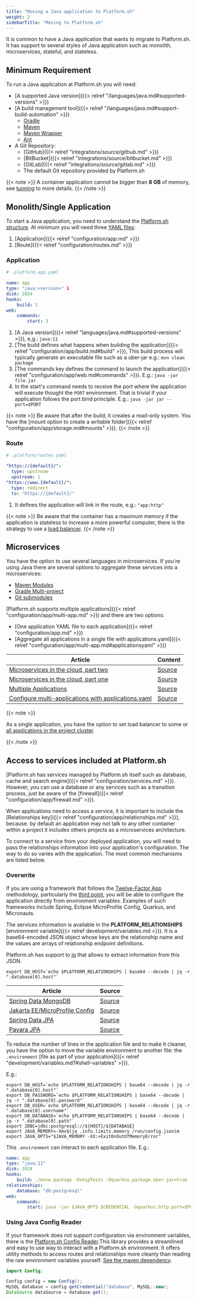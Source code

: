 ```yaml
---
title: "Moving a Java application to Platform.sh"
weight: 2
sidebarTitle: "Moving to Platform.sh"
---
```


It is common to have a Java application that wants to migrate to Platform.sh. It has support to several styles of Java application such as monolith, microservices, stateful, and stateless.

## Minimum Requirement

To run a Java application at Platform.sh you will need: 

* [A supported Java version]({{< relref "/languages/java.md#supported-versions" >}})
* [A build management tool]({{< relref "/languages/java.md#support-build-automation" >}})
  * [Gradle](https://docs.gradle.org/current/userguide/gradle_wrapper.html)
  * [Maven](https://maven.apache.org/) 
  * [Maven Wrapper](https://www.baeldung.com/maven-wrapper)
  * [Ant](https://ant.apache.org/)
* A Git Repository:
  * [GitHub]({{< relref "integrations/source/github.md" >}})
  * [BitBucket]({{< relref "integrations/source/bitbucket.md" >}})
  * [GitLab]({{< relref "integrations/source/gitlab.md" >}})
  * The default Git repository provided by Platform.sh

{{< note >}}
A container application cannot be bigger than **8 GB** of memory, see  [tunning](https://docs.platform.sh/languages/java/tuning.html) to more details.
{{< /note >}}

## Monolith/Single Application

To start a Java application, you need to understand the [Platform.sh structure](https://docs.platform.sh/overview/structure.html).  At minimum you will need three [YAML files](https://docs.platform.sh/configuration/yaml.html): 

1. [Application]({{< relref "configuration/app.md" >}})
2. [Route]({{< relref "configuration/routes.md" >}})

### Application

```yaml
# .platform.app.yaml

name: app
type: "java:<version>" 1
disk: 1024
hooks:
    build: 2
web:
    commands:
        start: 3
```

1. [A Java version]({{< relref "languages/java.md#supported-versions" >}}), e,g.: `java:11`
2. [The build defines what happens when building the application]({{< relref "configuration/app/build.md#build" >}}), This build process will typically generate an executable file such as a uber-jar e.g.: `mvn clean package`
3. [The commands key defines the command to launch the application]({{< relref "configuration/app/web.md#commands" >}}). E.g.:  `java -jar file.jar`
4. In the start's command needs to receive the port where the application will execute thought the `PORT` environment. That is trivial if your application follows the port bind principle. E.g.: `java -jar jar --port=$PORT`

{{< note >}}
Be aware that after the build, it creates a read-only system. You have the [mount option to create a writable folder]({{< relref "configuration/app/storage.md#mounts" >}}).
{{< /note >}}
### Route

```yaml
# .platform/routes.yaml

"https://{default}/":
  type: upstream
  upstream: 1
"https://www.{default}/":
  type: redirect
  to: "https://{default}/"
```

1. It defines the application will link in the route, e.g.: `"app:http"`

{{< note >}}
Be aware that the container has a maximum memory if the application is stateless to increase a more powerful computer, there is the strategy to use a [load balancer](https://community.platform.sh/t/how-to-configure-load-balancer-in-a-single-application/553).
{{< /note >}}

## Microservices

You have the option to use several languages in microservices. If you're using Java there are several options to aggregate these services into a microservices:

* [Maven Modules](https://maven.apache.org/guides/mini/guide-multiple-modules.html)
* [Gradle Multi-project](https://guides.gradle.org/creating-multi-project-builds/)
* [Git submodules](https://docs.platform.sh/development/submodules.html)

[Platform.sh supports multiple applications]({{< relref "configuration/app/multi-app.md" >}}) and there are two options:

* [One application YAML file to each application]({{< relref "configuration/app.md" >}})
* [Aggregate all applications in a single file with applications.yaml]({{< relref "configuration/app/multi-app.md#applicationsyaml" >}})

| Article                                                      | Content                                                      |
| ------------------------------------------------------------ | ------------------------------------------------------------ |
| [Microservices in the cloud, part two](https://platform.sh/blog/2019/microservices-in-the-cloud-part-two/) | [Source](https://github.com/EventosJEspanol/latin-america-micro-profile) |
| [Microservices in the cloud, part one](https://platform.sh/blog/2019/microservices-in-the-cloud-part-one/) | [Source](https://github.com/EventosJEspanol/latin-america-micro-profile) |
| [Multiple Applications](https://community.platform.sh/t/multiple-applications-tomcat/468) | [Source](https://github.com/platformsh-examples/tomcat-multi-app) |
| [Configure multi-applications with applications.yaml](https://community.platform.sh/t/how-to-configure-multi-applications-with-applications-yaml/552) | [Source](https://github.com/platformsh-examples/tomcat-multi-app-applications) |

{{< note >}}

As a single application, you have the option to set load balancer to some or [all applications in the project cluster](https://community.platform.sh/t/how-to-configure-load-balancer-in-a-multiple-applications/554).

{{< /note >}}

## Access to services included at Platform.sh

[Platform.sh has services managed by Platform.sh itself such as database, cache and search engine]({{< relref "configuration/services.md" >}}). However, you can use a database or any services such as a transition process, just be aware of the [firewall]({{< relref "configuration/app/firewall.md" >}}). 

When applications need to access a service, it is important to include the [Relationships key]({{< relref "configuration/app/relationships.md" >}}), because. by default an application may not talk to any other container within a project it includes others projects as a microservices architecture.

To connect to a service from your deployed application, you will need to pass the relationships information into your application's configuration.  The way to do so varies with the application.  The most common mechanisms are listed below.

### Overwrite

If you are using a framework that follows the [Twelve-Factor App](https://12factor.net/) methodology, particularly the [third point](https://12factor.net/config), you will be able to configure the application directly from environment variables.  Examples of such frameworks include Spring, Eclipse MicroProfile Config, Quarkus, and Micronauts.

The services information is available in the **PLATFORM_RELATIONSHIPS** [environment variable]({{< relref development/variables.md >}}).  It is a base64-encoded JSON object whose keys are the relationship name and the values are arrays of relationship endpoint definitions. 

Platform.sh has support to [jq](https://stedolan.github.io/jq/) that allows to extract information from this JSON.

```shell
export DB_HOST=`echo $PLATFORM_RELATIONSHIPS | base64 --decode | jq -r ".database[0].host"`
```

| Article                                                      | Source                                                       |
| ------------------------------------------------------------ | ------------------------------------------------------------ |
| [Spring Data MongoDB](https://community.platform.sh/t/how-to-overwrite-spring-data-mongodb-variable-to-access-platform-sh-services/528) | [Source](https://github.com/platformsh-examples/java-overwrite-configuration/tree/master/spring-mongodb) |
| [Jakarta EE/MicroProfile Config](https://community.platform.sh/t/how-to-overwrite-configuration-to-jakarta-microprofile-to-access-platform-sh-services/520) | [Source](https://github.com/platformsh-examples/java-overwrite-configuration/tree/master/jakarta-nosql) |
| [Spring Data JPA](https://community.platform.sh/t/how-to-overwrite-spring-data-variable-to-access-platform-sh-services/518) | [Source](https://github.com/platformsh-examples/java-overwrite-configuration/tree/master/spring-jpa) |
| [Payara JPA](https://community.platform.sh/t/how-to-overwrite-variables-to-payara-jpa-access-platform-sh-sql-services/519) | [Source](https://github.com/platformsh-examples/java-overwrite-configuration/blob/master/payara/README.md) |

To reduce the number of lines in the application file and to make it cleaner, you have the option to move the variable environment to another file: the `.environment` [file as part of your application]({{< relref "development/variables.md?#shell-variables" >}}). 

E.g.:

```shell
export DB_HOST=`echo $PLATFORM_RELATIONSHIPS | base64 --decode | jq -r ".database[0].host"`
export DB_PASSWORD=`echo $PLATFORM_RELATIONSHIPS | base64 --decode | jq -r ".database[0].password"`
export DB_USER=`echo $PLATFORM_RELATIONSHIPS | base64 --decode | jq -r ".database[0].username"`
export DB_DATABASE=`echo $PLATFORM_RELATIONSHIPS | base64 --decode | jq -r ".database[0].path"`
export JDBC=jdbc:postgresql://${HOST}/${DATABASE}
export JAVA_MEMORY=-Xmx$(jq .info.limits.memory /run/config.json)m
export JAVA_OPTS="$JAVA_MEMORY -XX:+ExitOnOutOfMemoryError"
```

This `.environment` can interact to each application file. E.g.: 

```yaml
name: app
type: "java:11"
disk: 1024
hooks:
    build: ./mvnw package -DskipTests -Dquarkus.package.uber-jar=true
relationships:
    database: "db:postgresql"
web:
    commands:
        start: java -jar $JAVA_OPTS $CREDENTIAL -Dquarkus.http.port=$PORT jarfile.jar

```

### Using Java Config Reader

If your framework does not support configuration via environment variables, there is the [Platform.sh Config Reader](https://github.com/platformsh/config-reader-java).This library provides a streamlined and easy to use way to interact with a Platform.sh environment. It offers utility methods to access routes and relationships more cleanly than reading the raw environment variables yourself. [See the maven dependency](https://mvnrepository.com/artifact/sh.platform/config).

```java
import Config;

Config config = new Config();
MySQL database = config.getCredential("database", MySQL::new);
DataSource dataSource = database.get();
```
